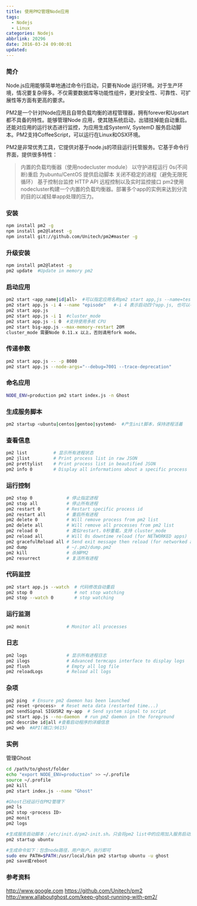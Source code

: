 ```yaml
---
title: 使用PM2管理Node应用
tags:
  - Nodejs
  - Linux
categories: Nodejs
abbrlink: 20296
date: 2016-03-24 09:00:01
updated:
---
```


### 简介

Node.js应用能够简单地通过命令行启动，只要有Node 运行环境。对于生产环境，情况要复杂得多。不仅需要数据库等功能性组件，更对安全性、可靠性、可扩展性等方面有更高的要求。

PM2是一个针对Node应用且自带负载均衡的进程管理器，拥有forever和Upstart都不具备的特性。能够管理Node 应用，使其随系统启动，出错挂掉能自动重启。还能对应用的运行状态进行监控，为应用生成SystemV, SystemD 服务启动脚本。PM2支持CoffeeScript，可以运行在Linux和OSX环境。

PM2是非常优秀工具，它提供对基于node.js的项目运行托管服务。它基于命令行界面，提供很多特性：
<!-- more -->
> 内置的负载均衡器（使用nodecluster module）
> 以守护进程运行
> 0s(不间断)重启
> 为ubuntu/CentOS 提供启动脚本
> 关闭不稳定的进程（避免无限死循环）
> 基于控制台监控
> HTTP API
> 远程控制以及实时监控接口
> pm2使用nodecluster构建一个内置的负载均衡器。部署多个app的实例来达到分流的目的以减轻单app处理的压力。

### 安装
```bash
npm install pm2 -g
npm install pm2@latest -g
npm install git://github.com/Unitech/pm2#master -g
```

### 升级安装
```bash
npm install pm2@latest -g
pm2 update  #Update in memory pm2
```

### 启动应用
```bash
pm2 start <app_name|id|all>  #可以指定应用名称pm2 start app,js --name=test
pm2 start app.js -i 4 --name "episode"   #-i 4 表示启动四个app.js, 也可以-i max 将会最大限度利用cpu核心数目 --name 用于命名进程
pm2 start app.js
pm2 start app.js -i 1  #cluster_mode
pm2 start app.js -i 0  #支持使用多核 CPU
pm2 start big-app.js --max-memory-restart 20M
cluster_mode 需要Node 0.11.x 以上，否则请用fork mode。
```

### 传递参数
```bash
pm2 start app.js -- -p 8080 
pm2 start app.js --node-args="--debug=7001 --trace-deprecation"
```

### 命名应用
```bash
NODE_ENV=production pm2 start index.js -n Ghost
```

### 生成服务脚本
```bash
pm2 startup <ubuntu|centos|gentoo|systemd>  #产生init脚本，保持进程活着
```

### 查看信息
```bash
pm2 list          # 显示所有进程状态
pm2 jlist         # Print process list in raw JSON
pm2 prettylist    # Print process list in beautified JSON
pm2 info 0        # Display all informations about a specific process
```

### 运行控制
```bash
pm2 stop 0             # 停止指定进程
pm2 stop all           # 停止所有进程
pm2 restart 0          # Restart specific process id
pm2 restart all        # 重启所有进程
pm2 delete 0           # Will remove process from pm2 list
pm2 delete all         # Will remove all processes from pm2 list
pm2 reload 0           # 类似restart，0秒重载，支持 cluster_mode
pm2 reload all         # Will 0s downtime reload (for NETWORKED apps)
pm2 gracefulReload all # Send exit message then reload (for networked apps)
pm2 dump               # ~/.pm2/dump.pm2
pm2 kill               # 杀掉PM2
pm2 resurrect          # 复活所有进程
```

### 代码监控
```bash
pm2 start app.js --watch  # 代码修改自动重启
pm2 stop 0                # not stop watching
pm2 stop --watch 0        # stop watching
```

### 运行监测
```bash
pm2 monit              # Monitor all processes
```

### 日志
```bash
pm2 logs               # 显示所有进程日志
pm2 ilogs              # Advanced termcaps interface to display logs
pm2 flush              # Empty all log file
pm2 reloadLogs         # Reload all logs
```

### 杂项
```bash
pm2 ping  # Ensure pm2 daemon has been launched
pm2 reset <process>  # Reset meta data (restarted time...)
pm2 sendSignal SIGUSR2 my-app  # Send system signal to script
pm2 start app.js --no-daemon  # run pm2 daemon in the foreground
pm2 describe id|all #查看启动程序的详细信息
pm2 web  #API(端口:9615)
```

### 实例

管理Ghost

```bash
cd /path/to/ghost/folder
echo "export NODE_ENV=production" >> ~/.profile
source ~/.profile
pm2 kill
pm2 start index.js --name "Ghost"

#Ghost已经运行在PM2管理下
pm2 ls
pm2 stop <process ID>
pm2 monit
pm2 logs

#生成服务启动脚本：/etc/init.d/pm2-init.sh。只会将pm2 list中的应用加入服务启动脚本，确保需要启动的应用就在其中。不要使用root账户(下面用的是ghost账户)。
pm2 startup ubuntu

#生成命令如下：包含node路径，用户账户。执行即可
sudo env PATH=$PATH:/usr/local/bin pm2 startup ubuntu -u ghost
pm2 save或reboot
```

### 参考资料
http://www.google.com
https://github.com/Unitech/pm2
http://www.allaboutghost.com/keep-ghost-running-with-pm2/